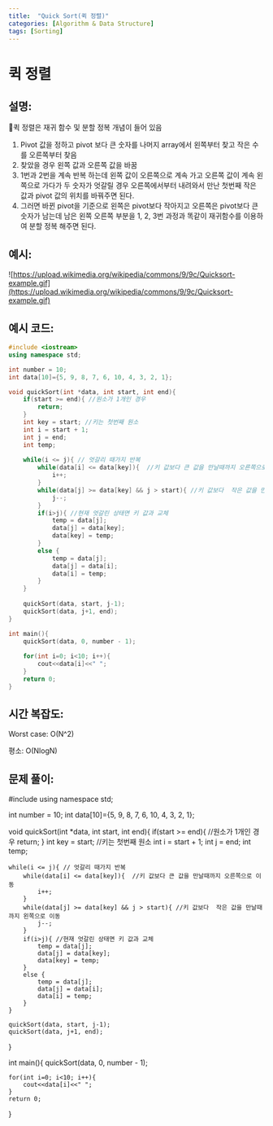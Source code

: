 ```yaml
---
title:  "Quick Sort(퀵 정렬)"
categories: [Algorithm & Data Structure]
tags: [Sorting]
---
```

# 퀵 정렬

## 설명:

🔎퀵 정렬은 재귀 함수 및 분할 정복 개념이 들어 있음

1. Pivot 값을 정하고 pivot 보다 큰 숫자를 나머지 array에서 왼쪽부터 찾고 작은 수를 오른쪽부터 찾음
2. 찾았을 경우 왼쪽 값과 오른쪽 값을 바꿈
3. 1번과 2번을 계속 반복 하는데 왼쪽 값이 오른쪽으로 계속 가고 오른쪽 값이 계속 왼쪽으로 가다가 두 숫자가 엇갈릴 경우 오른쪽에서부터 내려와서 만난 첫번째 작은 값과 pivot 값의 위치를 바꿔주면 된다.
4. 그러면 바뀐 pivot을 기준으로 왼쪽은 pivot보다 작아지고 오른쪽은 pivot보다 큰 숫자가 남는데 남은 왼쪽 오른쪽 부분을 1, 2, 3번 과정과 똑같이 재귀함수를 이용하여 분할 정복 해주면 된다.

## 예시:

![https://upload.wikimedia.org/wikipedia/commons/9/9c/Quicksort-example.gif](https://upload.wikimedia.org/wikipedia/commons/9/9c/Quicksort-example.gif)

## 예시 코드:

```cpp
#include <iostream>
using namespace std;

int number = 10;
int data[10]={5, 9, 8, 7, 6, 10, 4, 3, 2, 1};

void quickSort(int *data, int start, int end){
	if(start >= end){ //원소가 1개인 경우 
		return;
	}
	int key = start; //키는 첫번째 원소 
	int i = start + 1;
	int j = end; 
	int temp;
	
	while(i <= j){ // 엇갈리 때가지 반복
		while(data[i] <= data[key]){  //키 값보다 큰 값을 만날때까지 오른쪽으로 이동 
			i++;	
		}
		while(data[j] >= data[key] && j > start){ //키 값보다  작은 값을 만날때까지 왼쪽으로 이동 
			j--;
		}
		if(i>j){ //현재 엇갈린 상태면 키 값과 교체 
			temp = data[j];
			data[j] = data[key];
			data[key] = temp;
		}
		else {
			temp = data[j];
			data[j] = data[i];
			data[i] = temp;
		}
	}
	
	quickSort(data, start, j-1);
	quickSort(data, j+1, end);
}

int main(){
	quickSort(data, 0, number - 1);
	
	for(int i=0; i<10; i++){
		cout<<data[i]<<" ";
	}
	return 0;
}
```

## 시간 복잡도:

Worst case: O(N^2) 

평소: O(NlogN)

## 문제 풀이:

#include <iostream>
using namespace std;

int number = 10;
int data[10]={5, 9, 8, 7, 6, 10, 4, 3, 2, 1};

void quickSort(int *data, int start, int end){
if(start >= end){ //원소가 1개인 경우
return;
}
int key = start; //키는 첫번째 원소
int i = start + 1;
int j = end;
int temp;

```
while(i <= j){ // 엇갈리 때가지 반복
	while(data[i] <= data[key]){  //키 값보다 큰 값을 만날때까지 오른쪽으로 이동
		i++;
	}
	while(data[j] >= data[key] && j > start){ //키 값보다  작은 값을 만날때까지 왼쪽으로 이동
		j--;
	}
	if(i>j){ //현재 엇갈린 상태면 키 값과 교체
		temp = data[j];
		data[j] = data[key];
		data[key] = temp;
	}
	else {
		temp = data[j];
		data[j] = data[i];
		data[i] = temp;
	}
}

quickSort(data, start, j-1);
quickSort(data, j+1, end);

```

}

int main(){
quickSort(data, 0, number - 1);

```
for(int i=0; i<10; i++){
	cout<<data[i]<<" ";
}
return 0;

```

}